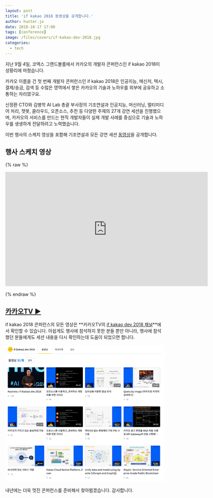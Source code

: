 ```yaml
---
layout: post
title: 'if kakao 2018 동영상을 공개합니다.'
author: hunter.jo
date: 2018-10-17 17:00
tags: [conference]
image: /files/covers/if-kakao-dev-2018.jpg
categories:
  - tech
---
```


지난 9월 4일, 코엑스 그랜드볼룸에서 카카오의 개발자 콘퍼런스인 if kakao 2018이 성황리에 마쳤습니다.

카카오 이름을 건 첫 번째 개발자 콘퍼런스인 if kakao 2018은 인공지능, 메신저, 택시, 결제/송금, 검색 등 수많은 영역에서 쌓은 카카오의 기술과 노하우를 외부에 공유하고 소통하는 자리였구요.

신정환 CTO와 김병학 AI Lab 총괄 부사장의 기조연설과 인공지능, 머신러닝, 멀티미디어 처리, 챗봇, 클라우드, 오픈소스, 추천 등 다양한 주제의 27개 강연 세션을 진행했으며, 카카오의 서비스를 만드는 현직 개발자들이 실제 개발 사례를 중심으로 기술과 노하우를 생생하게 전달하려고 노력했습니다.

이번 행사의 스케치 영상을 포함해 기조연설과 모든 강연 세션 [동영상](https://tv.kakao.com/channel/3150758/cliplink/390279232?playlistId=209907&metaObjectType=Playlist)을 공개합니다.

## 행사 스케치 영상

{% raw %}
<div style="width:640px; margin:1em auto;"><iframe width="640" height="360" src="https://play-tv.kakao.com/embed/player/cliplink/390279232?service=kakao_tv" allowfullscreen frameborder="0" scrolling="no" allow="autoplay"></iframe></div>
{% endraw %}

## [카카오TV  ▶︎](https://tv.kakao.com/channel/3150758/cliplink/390279232?playlistId=209907&metaObjectType=Playlist)

if kakao 2018 콘퍼런스의 모든 영상은 **카카오TV의 [if kakao dev 2018 채널](https://tv.kakao.com/channel/3150758/cliplink/390279232?playlistId=209907&metaObjectType=Playlist)**에서 확인할 수 있습니다. 아쉽게도 행사에 참석하지 못한 분들 뿐만 아니라, 행사에 참석했던 분들에게도 세션 내용을 다시 확인하는데 도움이 되었으면 합니다.

![카카오TV 'if kakao dev 2018' 채널](/files/if-kakaotv.png)

내년에는 더욱 멋진 콘퍼런스를 준비해서 찾아뵙겠습니다. 감사합니다.
